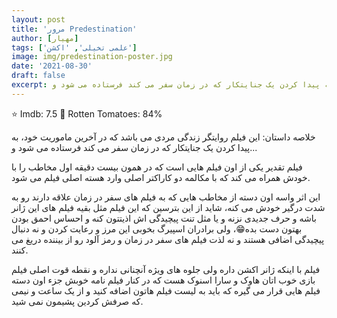 ```yaml
---
layout: post
title: 'مرور Predestination'
author: [مهیار]
tags: ['علمی تخیلی', 'اکشن']
image: img/predestination-poster.jpg
date: '2021-08-30'
draft: false
excerpt: این فیلم روایتگر زندگی مردی می باشد که در آخرین ماموریت خود، به پیدا کردن یک جنایتکار که در زمان سفر می کند فرستاده می شود و...
---
```


⭐️ Imdb: 7.5
🍅 Rotten Tomatoes: 84%

خلاصه داستان:
این فیلم روایتگر زندگی مردی می باشد که در آخرین ماموریت خود، به پیدا کردن یک جنایتکار که در زمان سفر می کند فرستاده می شود و...

فیلم تقدیر یکی از اون فیلم هایی است که در همون بیست دقیقه اول مخاطب را با خودش همراه می کند که با مکالمه دو کاراکتر اصلی وارد هسته اصلی فیلم می شود.

این اثر واسه اون دسته از مخاطب هایی که به فیلم های سفر در زمان علاقه دارند رو به شدت درگیر خودش می کنه، شاید از این بترسین که این فیلم مثل بقیه فیلم های این ژانر باشه و حرف جدیدی نزنه و یا مثل تنت پیچیدگی اش اذیتتون کنه و احساس احمق بودن بهتون دست بده😁، ولی برادران اسپیرگ بخوبی این مرز و رعایت کردن و نه دنبال پیچیدگی اضافی هستند و نه لذت فیلم های سفر در زمان و رمز آلود رو از بیننده دریغ می کنند.

فیلم با اینکه ژانر اکشن داره ولی جلوه های ویژه آنچنانی نداره و نقطه قوت اصلی فیلم بازی خوب اتان هاوک و سارا اسنوک هست که در کنار فیلم نامه خوبش جزء اون دسته فیلم هایی قرار می گیره که باید به لیست فیلم هاتون اضافه کنید و از یک ساعت و نیمی که صرفش کردین پشیمون نمی شید.
